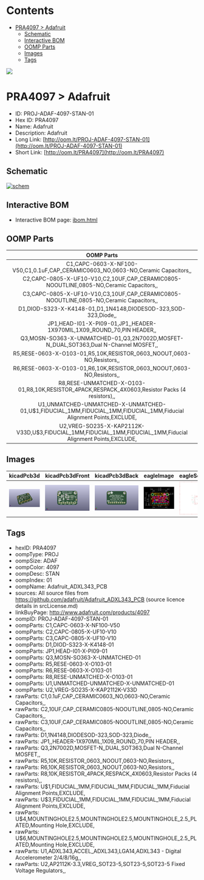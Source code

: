 



Contents
========

* [PRA4097 > Adafruit](#pra4097--adafruit)
	* [Schematic](#schematic)
	* [Interactive BOM](#interactive-bom)
	* [OOMP Parts](#oomp-parts)
	* [Images](#images)
	* [Tags](#tags)
  
![][im]
# PRA4097 > Adafruit

- ID: PROJ-ADAF-4097-STAN-01
- Hex ID: PRA4097
- Name: Adafruit
- Description: Adafruit
- Long Link: [http://oom.lt/PROJ-ADAF-4097-STAN-01](http://oom.lt/PROJ-ADAF-4097-STAN-01)
- Short Link: [http://oom.lt/PRA4097](http://oom.lt/PRA4097)

## Schematic
  
[![schem](eagleSchemImage.png)](eagleSchemImage.png)
## Interactive BOM

- Interactive BOM page: [ibom.html](https://htmlpreview.github.io/?https://github.com/oomlout/oomlout_OOMP_projects/blob/main/PROJ-ADAF-4097-STAN-01/kicad/bom/ibom.html)

## OOMP Parts
  

|OOMP Parts|
| :---: |
|C1,CAPC-0603-X-NF100-V50,C1,0.1uF,CAP_CERAMIC0603_NO,0603-NO,Ceramic Capacitors,,|
|C2,CAPC-0805-X-UF10-V10,C2,10UF,CAP_CERAMIC0805-NOOUTLINE,0805-NO,Ceramic Capacitors,,|
|C3,CAPC-0805-X-UF10-V10,C3,10UF,CAP_CERAMIC0805-NOOUTLINE,0805-NO,Ceramic Capacitors,,|
|D1,DIOD-S323-X-K4148-01,D1,1N4148,DIODESOD-323,SOD-323,Diode,,|
|JP1,HEAD-I01-X-PI09-01,JP1,,HEADER-1X970MIL,1X09_ROUND_70,PIN HEADER,,|
|Q3,MOSN-SO363-X-UNMATCHED-01,Q3,2N7002D,MOSFET-N_DUAL,SOT363,Dual N-Channel MOSFET,,|
|R5,RESE-0603-X-O103-01,R5,10K,RESISTOR_0603_NOOUT,0603-NO,Resistors,,|
|R6,RESE-0603-X-O103-01,R6,10K,RESISTOR_0603_NOOUT,0603-NO,Resistors,,|
|R8,RESE-UNMATCHED-X-O103-01,R8,10K,RESISTOR_4PACK,RESPACK_4X0603,Resistor Packs (4 resistors),,|
|U1,UNMATCHED-UNMATCHED-X-UNMATCHED-01,U$1,FIDUCIAL_1MM,FIDUCIAL_1MM,FIDUCIAL_1MM,Fiducial Alignment Points,EXCLUDE,|
|U2,VREG-SO235-X-KAP2112K-V33D,U$3,FIDUCIAL_1MM,FIDUCIAL_1MM,FIDUCIAL_1MM,Fiducial Alignment Points,EXCLUDE,|

## Images
  
  

|kicadPcb3d|kicadPcb3dFront|kicadPcb3dBack|eagleImage|eagleSchemImage|
| :---: | :---: | :---: | :---: | :---: |
|[![kicadPcb3d](kicadPcb3d_140.png)](kicadPcb3d.png)|[![kicadPcb3dFront](kicadPcb3dFront_140.png)](kicadPcb3dFront.png)|[![kicadPcb3dBack](kicadPcb3dBack_140.png)](kicadPcb3dBack.png)|[![eagleImage](eagleImage_140.png)](eagleImage.png)|[![eagleSchemImage](eagleSchemImage_140.png)](eagleSchemImage.png)|

## Tags

- hexID: PRA4097
- oompType: PROJ
- oompSize: ADAF
- oompColor: 4097
- oompDesc: STAN
- oompIndex: 01
- oompName: Adafruit_ADXL343_PCB
- sources: All source files from https://github.com/adafruit/Adafruit_ADXL343_PCB (source licence details in srcLicense.md)
- linkBuyPage: http://www.adafruit.com/products/4097
- oompID: PROJ-ADAF-4097-STAN-01
- oompParts: C1,CAPC-0603-X-NF100-V50
- oompParts: C2,CAPC-0805-X-UF10-V10
- oompParts: C3,CAPC-0805-X-UF10-V10
- oompParts: D1,DIOD-S323-X-K4148-01
- oompParts: JP1,HEAD-I01-X-PI09-01
- oompParts: Q3,MOSN-SO363-X-UNMATCHED-01
- oompParts: R5,RESE-0603-X-O103-01
- oompParts: R6,RESE-0603-X-O103-01
- oompParts: R8,RESE-UNMATCHED-X-O103-01
- oompParts: U1,UNMATCHED-UNMATCHED-X-UNMATCHED-01
- oompParts: U2,VREG-SO235-X-KAP2112K-V33D
- rawParts: C1,0.1uF,CAP_CERAMIC0603_NO,0603-NO,Ceramic Capacitors,,
- rawParts: C2,10UF,CAP_CERAMIC0805-NOOUTLINE,0805-NO,Ceramic Capacitors,,
- rawParts: C3,10UF,CAP_CERAMIC0805-NOOUTLINE,0805-NO,Ceramic Capacitors,,
- rawParts: D1,1N4148,DIODESOD-323,SOD-323,Diode,,
- rawParts: JP1,,HEADER-1X970MIL,1X09_ROUND_70,PIN HEADER,,
- rawParts: Q3,2N7002D,MOSFET-N_DUAL,SOT363,Dual N-Channel MOSFET,,
- rawParts: R5,10K,RESISTOR_0603_NOOUT,0603-NO,Resistors,,
- rawParts: R6,10K,RESISTOR_0603_NOOUT,0603-NO,Resistors,,
- rawParts: R8,10K,RESISTOR_4PACK,RESPACK_4X0603,Resistor Packs (4 resistors),,
- rawParts: U$1,FIDUCIAL_1MM,FIDUCIAL_1MM,FIDUCIAL_1MM,Fiducial Alignment Points,EXCLUDE,
- rawParts: U$3,FIDUCIAL_1MM,FIDUCIAL_1MM,FIDUCIAL_1MM,Fiducial Alignment Points,EXCLUDE,
- rawParts: U$4,MOUNTINGHOLE2.5,MOUNTINGHOLE2.5,MOUNTINGHOLE_2.5_PLATED,Mounting Hole,EXCLUDE,
- rawParts: U$6,MOUNTINGHOLE2.5,MOUNTINGHOLE2.5,MOUNTINGHOLE_2.5_PLATED,Mounting Hole,EXCLUDE,
- rawParts: U1,ADXL343,ACCEL_ADXL343,LGA14,ADXL343 - Digital Accelerometer 2/4/8/16g,,
- rawParts: U2,AP2112K-3.3,VREG_SOT23-5,SOT23-5,SOT23-5 Fixed Voltage Regulators,,



[im]: kicadPcb3d_450.png
